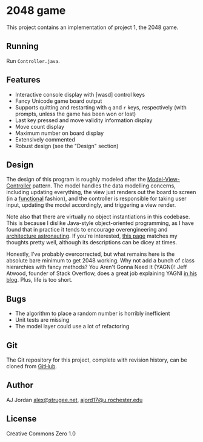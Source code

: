 # 2048 game

<!-- You can see this README rendered _much_ nicer online: https://github.com/strugee/csc-172-labs/blob/master/project1/README.md -->

This project contains an implementation of project 1, the 2048 game.

## Running

Run `Controller.java`.

## Features

* Interactive console display with [wasd] control keys
* Fancy Unicode game board output
* Supports quitting and restarting with `q` and `r` keys, respectively (with prompts, unless the game has been won or lost)
* Last key pressed and move validity information display
* Move count display
* Maximum number on board display
* Extensively commented
* Robust design (see the "Design" section)

## Design

The design of this program is roughly modeled after the [Model-View-Controller](https://en.wikipedia.org/wiki/Model-view-controller) pattern. The model handles the data modelling concerns, including updating everything, the view just renders out the board to screen (in a [functional](https://en.wikipedia.org/wiki/Side_effect_(computer_science)) fashion), and the controller is responsible for taking user input, updating the model accordingly, and triggering a view render.

Note also that there are virtually no object instantiations in this codebase. This is because I dislike Java-style object-oriented programming, as I have found that in practice it tends to encourage overengineering and [architecture astronauting](https://www.joelonsoftware.com/2001/04/21/dont-let-architecture-astronauts-scare-you/). If you're interested, [this page](http://harmful.cat-v.org/software/OO_programming/) matches my thoughts pretty well, although its descriptions can be dicey at times.

Honestly, I've probably overcorrected, but what remains here is the absolute bare minimum to get 2048 working. Why not add a bunch of class hierarchies with fancy methods? You Aren't Gonna Need It (YAGNI)! Jeff Atwood, founder of Stack Overflow, does a great job explaining YAGNI [in his blog](https://blog.codinghorror.com/kiss-and-yagni/). Plus, life is too short.

## Bugs

* The algorithm to place a random number is horribly inefficient
* Unit tests are missing
* The model layer could use a lot of refactoring

## Git

The Git repository for this project, complete with revision history, can be cloned from [GitHub](https://github.com/strugee/csc-172-labs).

## Author

AJ Jordan <alex@strugee.net>, <ajord17@u.rochester.edu>

## License

Creative Commons Zero 1.0